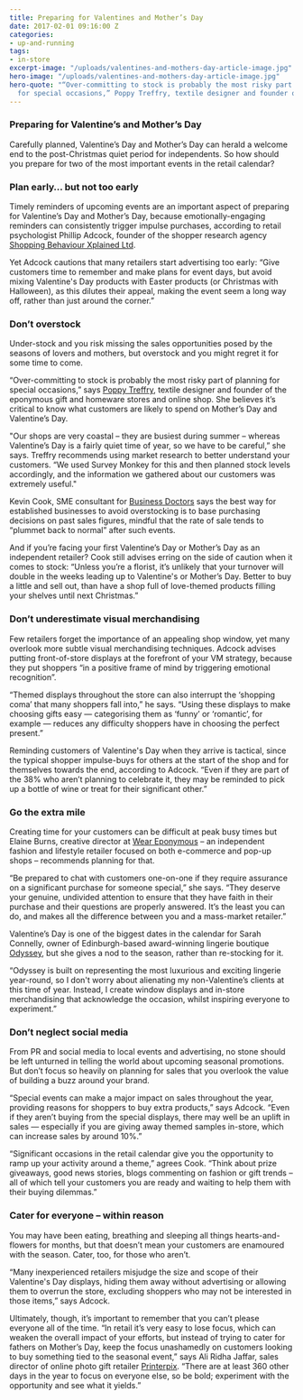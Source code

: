 ```yaml
---
title: Preparing for Valentines and Mother’s Day
date: 2017-02-01 09:16:00 Z
categories:
- up-and-running
tags:
- in-store
excerpt-image: "/uploads/valentines-and-mothers-day-article-image.jpg"
hero-image: "/uploads/valentines-and-mothers-day-article-image.jpg"
hero-quote: "“Over-committing to stock is probably the most risky part of planning
  for special occasions,” Poppy Treffry, textile designer and founder of Poppy Teffry"
---
```


### Preparing for Valentine’s and Mother’s Day
Carefully planned, Valentine’s Day and Mother’s Day can herald a welcome end to the post-Christmas quiet period for independents. So how should you prepare for two of the most important events in the retail calendar?

### Plan early… but not too early
Timely reminders of upcoming events are an important aspect of preparing for Valentine’s Day and Mother’s Day, because emotionally-engaging reminders can consistently trigger impulse purchases, according to retail psychologist Phillip Adcock, founder of the shopper research agency [Shopping Behaviour Xplained Ltd](http://www.sbxl.com).

Yet Adcock cautions that many retailers start advertising too early: “Give customers time to remember and make plans for event days, but avoid mixing Valentine's Day products with Easter products (or Christmas with Halloween), as this dilutes their appeal, making the event seem a long way off, rather than just around the corner.”

### Don’t overstock 
Under-stock and you risk missing the sales opportunities posed by the seasons of lovers and mothers, but overstock and you might regret it for some time to come.

“Over-committing to stock is probably the most risky part of planning for special occasions,” says [Poppy Treffry](http://www.poppytreffry.co.uk), textile designer and founder of the eponymous gift and homeware stores and online shop. She believes it’s critical to know what customers are likely to spend on Mother’s Day and Valentine’s Day.

"Our shops are very coastal – they are busiest during summer – whereas Valentine’s Day is a fairly quiet time of year, so we have to be careful,” she says. Treffry recommends using market research to better understand your customers. “We used Survey Monkey for this and then planned stock levels accordingly, and the information we gathered about our customers was extremely useful."

Kevin Cook, SME consultant for [Business Doctors](http://www.businessdoctors.co.uk) says the best way for established businesses to avoid overstocking is to base purchasing decisions on past sales figures, mindful that the rate of sale tends to “plummet back to normal” after such events.

And if you’re facing your first Valentine’s Day or Mother’s Day as an independent retailer? Cook still advises erring on the side of caution when it comes to stock: “Unless you’re a florist, it’s unlikely that your turnover will double in the weeks leading up to Valentine's or Mother’s Day. Better to buy a little and sell out, than have a shop full of love-themed products filling your shelves until next Christmas.”

### Don’t underestimate visual merchandising
Few retailers forget the importance of an appealing shop window, yet many overlook more subtle visual merchandising techniques. Adcock advises putting front-of-store displays at the forefront of your VM strategy, because they put shoppers “in a positive frame of mind by triggering emotional recognition”. 

“Themed displays throughout the store can also interrupt the ‘shopping coma’ that many shoppers fall into,” he says. “Using these displays to make choosing gifts easy — categorising them as ‘funny’ or ‘romantic’, for example — reduces any difficulty shoppers have in choosing the perfect present.”

Reminding customers of Valentine's Day when they arrive is tactical, since the typical shopper impulse-buys for others at the start of the shop and for themselves towards the end, according to Adcock. “Even if they are part of the 38% who aren’t planning to celebrate it, they may be reminded to pick up a bottle of wine or treat for their significant other.”

### Go the extra mile
Creating time for your customers can be difficult at peak busy times but Elaine Burns, creative director at [Wear Eponymous](www.weareponymous.com) – an independent fashion and lifestyle retailer focused on both e-commerce and pop-up shops – recommends planning for that.

“Be prepared to chat with customers one-on-one if they require assurance on a significant purchase for someone special,” she says. “They deserve your genuine, undivided attention to ensure that they have faith in their purchase and their questions are properly answered. It’s the least you can do, and makes all the difference between you and a mass-market retailer.”

Valentine’s Day is one of the biggest dates in the calendar for Sarah Connelly, owner of Edinburgh-based award-winning lingerie boutique [Odyssey](http://www.odysseyboutique.co.uk), but she gives a nod to the season, rather than re-stocking for it. 

“Odyssey is built on representing the most luxurious and exciting lingerie year-round, so I don't worry about alienating my non-Valentine’s clients at this time of year. Instead, I create window displays and in-store merchandising that acknowledge the occasion, whilst inspiring everyone to experiment.”

### Don’t neglect social media
From PR and social media to local events and advertising, no stone should be left unturned in telling the world about upcoming seasonal promotions. But don’t focus so heavily on planning for sales that you overlook the value of building a buzz around your brand.

“Special events can make a major impact on sales throughout the year, providing reasons for shoppers to buy extra products,” says Adcock. “Even if they aren’t buying from the special displays, there may well be an uplift in sales — especially if you are giving away themed samples in-store, which can increase sales by around 10%.”

“Significant occasions in the retail calendar give you the opportunity to ramp up your activity around a theme,” agrees Cook. “Think about prize giveaways, good news stories, blogs commenting on fashion or gift trends – all of which tell your customers you are ready and waiting to help them with their buying dilemmas.”

### Cater for everyone – within reason
You may have been eating, breathing and sleeping all things hearts-and-flowers for months, but that doesn’t mean your customers are enamoured with the season. Cater, too, for those who aren’t.

“Many inexperienced retailers misjudge the size and scope of their Valentine's Day displays, hiding them away without advertising or allowing them to overrun the store, excluding shoppers who may not be interested in those items,” says Adcock.

Ultimately, though, it’s important to remember that you can’t please everyone all of the time. “In retail it’s very easy to lose focus, which can weaken the overall impact of your efforts, but instead of trying to cater for fathers on Mother’s Day, keep the focus unashamedly on customers looking to buy something tied to the seasonal event,” says Ali Ridha Jaffar, sales director of online photo gift retailer [Printerpix](printerpix.co.uk). “There are at least 360 other days in the year to focus on everyone else, so be bold; experiment with the opportunity and see what it yields.”
